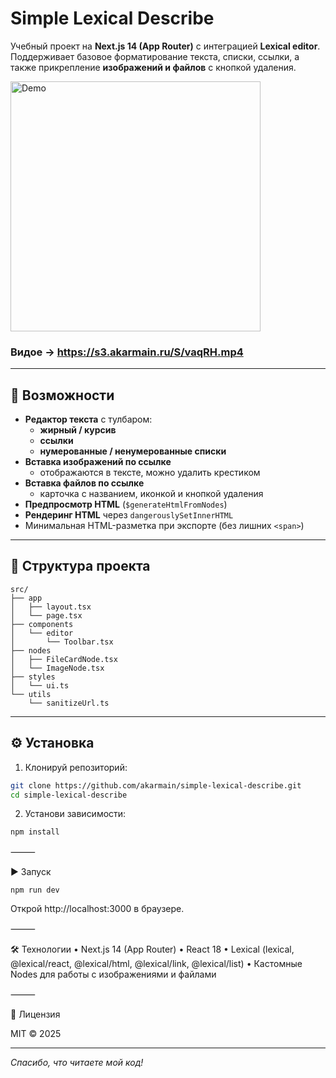 # Simple Lexical Describe

Учебный проект на **Next.js 14 (App Router)** с интеграцией **Lexical editor**.
Поддерживает базовое форматирование текста, списки, ссылки, а также прикрепление **изображений и файлов** с кнопкой удаления.

<img src="https://s3.akarmain.ru/S/TgQwz.jpg" alt="Demo" width="400">

### Видое -> https://s3.akarmain.ru/S/vaqRH.mp4

---

## 🚀 Возможности

- **Редактор текста** с тулбаром:
  - **жирный / курсив**
  - **ссылки**
  - **нумерованные / ненумерованные списки**
- **Вставка изображений по ссылке**
  - отображаются в тексте, можно удалить крестиком
- **Вставка файлов по ссылке**
  - карточка с названием, иконкой и кнопкой удаления
- **Предпросмотр HTML** (`$generateHtmlFromNodes`)
- **Рендеринг HTML** через `dangerouslySetInnerHTML`
- Минимальная HTML-разметка при экспорте (без лишних `<span>`)

---

## 📂 Структура проекта
```
src/
├── app
│   ├── layout.tsx
│   └── page.tsx
├── components
│   └── editor
│       └── Toolbar.tsx
├── nodes
│   ├── FileCardNode.tsx
│   └── ImageNode.tsx
├── styles
│   └── ui.ts
└── utils
    └── sanitizeUrl.ts
```
---

## ⚙️ Установка

1. Клонируй репозиторий:

```bash
git clone https://github.com/akarmain/simple-lexical-describe.git
cd simple-lexical-describe
```
2.	Установи зависимости:

```bash
npm install
```

⸻

▶️ Запуск

`npm run dev`

Открой http://localhost:3000 в браузере.

⸻

🛠 Технологии
	•	Next.js 14 (App Router)
	•	React 18
	•	Lexical (lexical, @lexical/react, @lexical/html, @lexical/link, @lexical/list)
	•	Кастомные Nodes для работы с изображениями и файлами

⸻

🔑 Лицензия

MIT © 2025

___
_Спасибо, что читаете мой код!_
